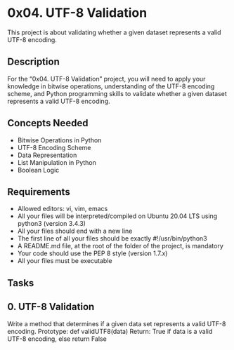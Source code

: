 # 0x04. UTF-8 Validation

This project is about validating whether a given dataset represents a valid UTF-8 encoding.

## Description

For the “0x04. UTF-8 Validation” project, you will need to apply your knowledge in bitwise operations, understanding of the UTF-8 encoding scheme, and Python programming skills to validate whether a given dataset represents a valid UTF-8 encoding.

## Concepts Needed

- Bitwise Operations in Python
- UTF-8 Encoding Scheme
- Data Representation
- List Manipulation in Python
- Boolean Logic

## Requirements

- Allowed editors: vi, vim, emacs
- All your files will be interpreted/compiled on Ubuntu 20.04 LTS using python3 (version 3.4.3)
- All your files should end with a new line
- The first line of all your files should be exactly #!/usr/bin/python3
- A README.md file, at the root of the folder of the project, is mandatory
- Your code should use the PEP 8 style (version 1.7.x)
- All your files must be executable

## Tasks

## 0. UTF-8 Validation

   Write a method that determines if a given data set represents a valid UTF-8 encoding.
   Prototype: def validUTF8(data)
   Return: True if data is a valid UTF-8 encoding, else return False
